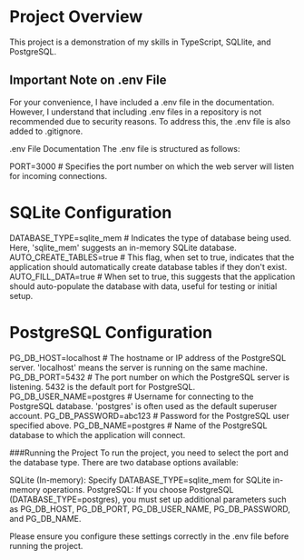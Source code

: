 # Project Overview

This project is a demonstration of my skills in TypeScript, SQLlite, and PostgreSQL.

## Important Note on .env File
For your convenience, I have included a .env file in the documentation. However, I understand that including .env files in a repository is not recommended due to security reasons. To address this, the .env file is also added to .gitignore.

.env File Documentation
The .env file is structured as follows:

PORT=3000                    # Specifies the port number on which the web server will listen for incoming connections.

# SQLite Configuration
DATABASE_TYPE=sqlite_mem     # Indicates the type of database being used. Here, 'sqlite_mem' suggests an in-memory SQLite database.
AUTO_CREATE_TABLES=true      # This flag, when set to true, indicates that the application should automatically create database tables if they don't exist.
AUTO_FILL_DATA=true          # When set to true, this suggests that the application should auto-populate the database with data, useful for testing or initial setup.

# PostgreSQL Configuration
PG_DB_HOST=localhost         # The hostname or IP address of the PostgreSQL server. 'localhost' means the server is running on the same machine.
PG_DB_PORT=5432              # The port number on which the PostgreSQL server is listening. 5432 is the default port for PostgreSQL.
PG_DB_USER_NAME=postgres     # Username for connecting to the PostgreSQL database. 'postgres' is often used as the default superuser account.
PG_DB_PASSWORD=abc123        # Password for the PostgreSQL user specified above.
PG_DB_NAME=postgres          # Name of the PostgreSQL database to which the application will connect.


###Running the Project
To run the project, you need to select the port and the database type. There are two database options available:

SQLite (In-memory): Specify DATABASE_TYPE=sqlite_mem for SQLite in-memory operations.
PostgreSQL: If you choose PostgreSQL (DATABASE_TYPE=postgres), you must set up additional parameters such as PG_DB_HOST, PG_DB_PORT, PG_DB_USER_NAME, PG_DB_PASSWORD, and PG_DB_NAME.

Please ensure you configure these settings correctly in the .env file before running the project.


